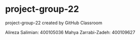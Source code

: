 # project-group-22
project-group-22 created by GitHub Classroom

Alireza Salimian: 400105036
Mahya Zarrabi-Zadeh: 400109627
